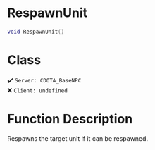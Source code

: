 # RespawnUnit
```lua
void RespawnUnit()
```
# Class
✔️ `Server: CDOTA_BaseNPC`  
❌ `Client: undefined`  

# Function Description
Respawns the target unit if it can be respawned.
